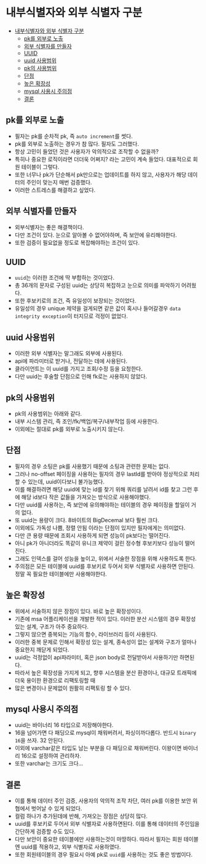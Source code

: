 # 내부식별자와 외부 식별자 구분

- [내부식별자와 외부 식별자 구분](#내부식별자와-외부-식별자-구분)
    - [pk를 외부로 노출](#pk를-외부로-노출)
    - [외부 식별자를 만들자](#외부-식별자를-만들자)
    - [UUID](#uuid)
    - [uuid 사용범위](#uuid-사용범위)
    - [pk의 사용범위](#pk의-사용범위)
    - [단점](#단점)
    - [높은 확장성](#높은-확장성)
    - [mysql 사용시 주의점](#mysql-사용시-주의점)
    - [결론](#결론)

## pk를 외부로 노출

- 필자는 pk를 순차적 pk, 즉 `auto increment`를 썻다.
- pk를 외부로 노출하는 경우가 참 많다. 필자도 그러했다.
- 항상 고민이 들었던 것은 사용자가 악의적으로 조작할 수 없을까?
- 특히나 중요한 로직이라면 더더욱 어쩌지? 라는 고민이 계속 들었다. 대표적으로 회원 테이블이 그렇다.
- 또한 너무나 pk가 단순해서 pk만으로는 업데이트를 하지 않고, 사용자가 해당 데이터의 주인이 맞는지 매번 검증했다.
- 이러한 스트레스를 해결하고 싶었다.

## 외부 식별자를 만들자

- 외부식별자는 좋은 해결책이다.
- 다만 조건이 있다. 눈으로 알아볼 수 없어야하며, 즉 보안에 유리해야한다.
- 또한 검증이 필요없을 정도로 복잡해야하는 조건이 있다.

## UUID

- `uuid`는 이러한 조건에 딱 부합하는 것이었다.
- 총 36개의 문자로 구성된 uuid는 상당히 복잡하고 눈으로 의미를 파악하기 어려웠다.
- 또한 후보키로의 조건, 즉 유일성이 보장되는 것이었다.
- 유일성의 경우 unique 제약을 걸게되면 같은 값이 혹시나 들어갈경우 `data integrity exception`이 터지므로 걱정이 없었다.

## uuid 사용범위

- 이러한 외부 식별자는 말그래도 외부에 사용된다.
- api에 파라미터로 받거나, 전달하는 데에 사용된다.
- 클라이언트는 이 uuid를 가지고 조회/수정 등을 요청한다.
- 다만 uuid는 후술할 단점으로 인해 fk로는 사용하지 않았다.

## pk의 사용범위

- pk의 사용범위는 아래와 같다.
- 내부 시스템 관리, 즉 조인/fk/백업/복구/내부작업 등에 사용한다.
- 이외에는 절대로 pk를 외부로 노출시키지 않는다.

## 단점

- 필자의 경우 소팅은 pk를 사용했기 때문에 소팅과 관련한 문제는 없다.
- 그러나 no-offset 페이징을 사용하는 필자의 경우 lastId를 받아야 정상적으로 처리할 수 있는데, uuid이다보니 불가능했다.
- 이를 해결하려면 해당 uuid에 맞는 id를 찾기 위해 쿼리를 날려서 id를 찾고 그런 후에 해당 id보다 작은 값들을 가져오는 방식으로 사용해야했다.
- 다만 uuid를 사용하는, 즉 보안에 유의해야하는 테이블의 경우 페이징을 할일이 거의 없다.
- 또 uuid는 용량이 크다. 8바이트의 BigDecemal 보다 훨씬 크다.
- 이외에도 가독성 나쁨, 정렬 안됨 이라는 단점이 있지만 필자에게는 의미없다.
- 다만 큰 용량 때문에 조회시 사용하게 되면 성능이 pk보다는 떨어진다.
- 아니 pk가 아니더라도 똑같이 유니크 제약이 걸린 정수형 후보키보다 성능이 떨어진다.
- 그래도 인덱스를 걸어 성능을 높이고, 위에서 서술한 장점을 위해 사용하도록 한다.
- 주의점은 모든 테이블에 uuid를 후보키로 두어서 외부 식별자로 사용하면 안된다. 정말 꼭 필요한 테이블에만 사용해야한다.

## 높은 확장성

- 위에서 서술하지 않은 장점이 있다. 바로 높은 확장성이다.
- 기존에 msa 어플리케이션을 개발한 적이 있다. 이러한 분산 시스템의 경우 확장성있는 설계, 구조가 아주 중요하다.
- 그렇지 않으면 중복되는 기능의 함수, 라이브러리 등이 사용된다.
- 이러한 중복 문제로 인해서 확장성 있는 설계, 종속성이 없는 설계와 구조가 얼마나 중요한지 깨닫게 되었다.
- uuid는 걱정없이 api파라미터, 혹은 json body로 전달받아서 사용하기만 하면된다.
- 따라서 높은 확장성을 가지게 되고, 향후 시스템을 분산 환경이나, 대규모 트래픽에 더욱 용이한 환경으로 리팩토링할 때
- 많은 변경이나 문제없이 원활히 리팩토링 할 수 있다.

## mysql 사용시 주의점

- uuid는 바이너리 16 타입으로 저장해야한다.
- 16을 넘어가면 다 패딩으로 mysql이 채워버려서, 파싱이까다롭다. 반드시 `binary 16`을 쓰자. 32 안된다.
- 이외에 varchar같은 타입도 남는 부분을 다 패딩으로 채워버린다. 이왕이면 바이너리 16으로 설정하여 관리하자.
- 또한 varchar는 크기도 크다...

## 결론

- 이를 통해 데이터 주인 검증, 사용자의 악의적 조작 차단, 여러 pk를 이용한 보안 위협에서 벗어날 수 있게 되었다.
- 컬럼 하나가 추가된데에 반해, 가져오는 장점은 상당히 많다.
- uuid를 후보키로 두어서 외부 식별자로 사용하면된다. 이를 통해 데이터의 주인임을 간단하게 검증할 수도 있다.
- 다만 보안이 중요한 테이블에만 사용하는것이 마땅하다. 따라서 필자는 회원 테이블엔 uuid를 적용하고, 외부 식별자로 사용하였다.
- 또한 회원테이블의 경우 필요시 아예 pk로 `uuid`를 사용하는 것도 좋은 방법이다.
